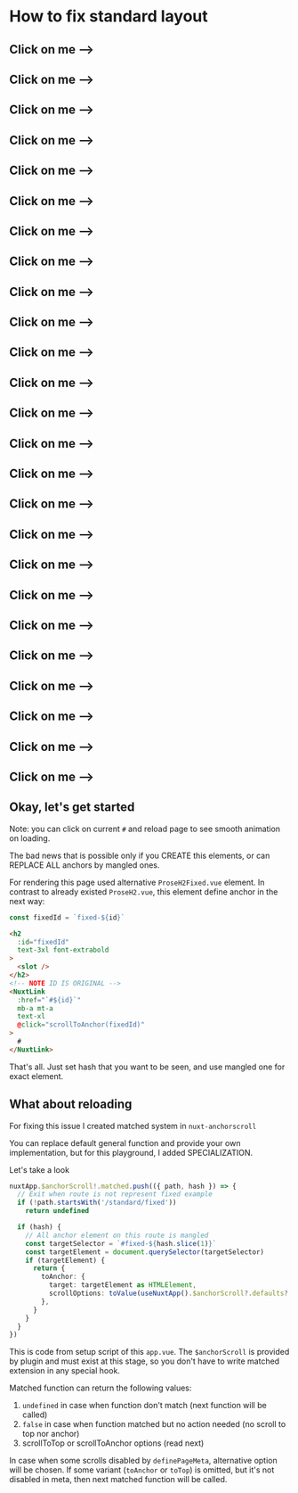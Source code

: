 # How to fix standard layout

## Click on me -->

## Click on me -->

## Click on me -->

## Click on me -->

## Click on me -->

## Click on me -->

## Click on me -->

## Click on me -->

## Click on me -->

## Click on me -->

## Click on me -->

## Click on me -->

## Click on me -->

## Click on me -->

## Click on me -->

## Click on me -->

## Click on me -->

## Click on me -->

## Click on me -->

## Click on me -->

## Click on me -->

## Click on me -->

## Click on me -->

## Click on me -->

## Click on me -->

## Okay, let's get started
Note: you can click on current `#` and reload page to see smooth animation on loading.

The bad news that is possible only if you CREATE this elements, or can REPLACE ALL anchors by mangled ones.

For rendering this page used alternative `ProseH2Fixed.vue` element. In contrast to already existed `ProseH2.vue`, this element define anchor in the next way:

```ts
const fixedId = `fixed-${id}`
```

```html
<h2
  :id="fixedId"
  text-3xl font-extrabold
>
  <slot />
</h2>
<!-- NOTE ID IS ORIGINAL -->
<NuxtLink
  :href="`#${id}`"
  mb-a mt-a
  text-xl
  @click="scrollToAnchor(fixedId)"
>
  #
</NuxtLink>
```

That's all. Just set hash that you want to be seen, and use mangled one for exact element.

## What about reloading
For fixing this issue I created matched system in `nuxt-anchorscroll`

You can replace default general function and provide your own implementation, but for this playground, I added SPECIALIZATION.

Let's take a look
```ts
nuxtApp.$anchorScroll!.matched.push(({ path, hash }) => {
  // Exit when route is not represent fixed example
  if (!path.startsWith('/standard/fixed'))
    return undefined

  if (hash) {
    // All anchor element on this route is mangled
    const targetSelector = `#fixed-${hash.slice(1)}`
    const targetElement = document.querySelector(targetSelector)
    if (targetElement) {
      return {
        toAnchor: {
          target: targetElement as HTMLElement,
          scrollOptions: toValue(useNuxtApp().$anchorScroll?.defaults?.toAnchor) ?? {},
        },
      }
    }
  }
})
```

This is code from setup script of this `app.vue`. The `$anchorScroll` is provided by plugin and must exist at this stage, so you don't have to write matched extension in any special hook.

Matched function can return the following values:
1. `undefined` in case when function don't match (next function will be called)
2. `false` in case when function matched but no action needed (no scroll to top nor anchor)
3. scrollToTop or scrollToAnchor options (read next)

In case when some scrolls disabled by `definePageMeta`, alternative option will be chosen.
If some variant (`toAnchor` or `toTop`) is omitted, but it's not disabled in meta,
then next matched function will be called.
